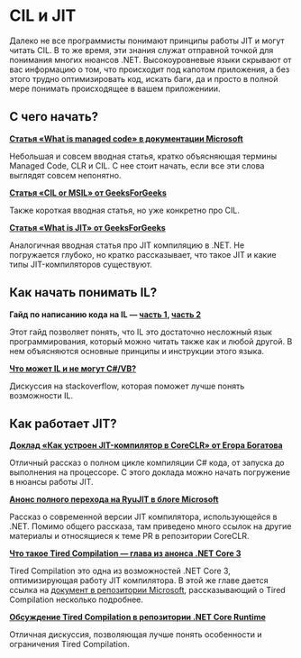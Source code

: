 # CIL и JIT

Далеко не все программисты понимают принципы работы JIT и могут читать CIL. В то же время, эти знания служат отправной точкой для понимания многих нюансов .NET. Высокоуровневые языки скрывают от вас информацию о том, что происходит под капотом приложения, а без этого трудно оптимизировать код, искать баги, да и просто в полной мере понимать происходящее в вашем приложениии.

## С чего начать?

**[Статья «What is managed code» в документации Microsoft](https://docs.microsoft.com/en-us/dotnet/standard/managed-code)**

Небольшая и совсем вводная статья, кратко объясняющая термины Managed Code, CLR и CIL. С нее стоит начать, если все эти слова выглядят совсем непонятно.

**[Статья «CIL or MSIL» от GeeksForGeeks](https://www.geeksforgeeks.org/cil-or-msil-microsoft-intermediate-language-or-common-intermediate-language/)**

Также короткая вводная статья, но уже конкретно про CIL.

**[Статья «What is JIT» от GeeksForGeeks](https://www.geeksforgeeks.org/what-is-just-in-time-jit-compiler-in-dot-net/)**

Аналогичная вводная статья про JIT компиляцию в .NET. Не погружается глубоко, но кратко рассказывает, что такое JIT и какие типы JIT-компиляторов существуют.

## Как начать понимать IL?

**Гайд по написанию кода на IL — [часть 1](https://dolinkamark.wordpress.com/2015/10/21/cil-programming-tutorial-the-basics/), [часть 2](https://dolinkamark.wordpress.com/2016/04/24/cil-programming-tutorial-the-basics-part-ii/)**

Этот гайд позволяет понять, что IL это достаточно несложный язык программирования, который можно читать также как и любой другой. В нем объясняются основные принципы и инструкции этого языка.

**[Что может IL и не могут C#/VB?](https://stackoverflow.com/questions/541936/what-can-you-do-in-msil-that-you-cannot-do-in-c-sharp-or-vb-net)**

Дискуссия на stackoverflow, которая поможет лучше понять возможности IL.

## Как работает JIT?

**[Доклад «Как устроен JIT-компилятор в CoreCLR» от Егора Богатова](https://youtu.be/H1ksFnLjLoY)**

Отличный рассказ о полном цикле компиляции C# кода, от запуска до выполнения на процессоре. С этого доклада можно начать погружение в нюансы работы JIT.

**[Анонс полного перехода на RyuJIT в блоге Microsoft](https://devblogs.microsoft.com/dotnet/the-ryujit-transition-is-complete/)**

Рассказ о современной версии JIT компилятора, использующейся в .NET. Помимо общего рассказа, там приведено много ссылок на другие материалы и относящиеся к теме PR в репозитории CoreCLR.

**[Что такое Tired Compilation — глава из анонса .NET Core 3](https://docs.microsoft.com/en-us/dotnet/core/whats-new/dotnet-core-3-0#tiered-compilation)**

Tired Compilation это одна из возможностей .NET Core 3, оптимизирующая работу JIT компилятора. В этой же главе дается ссылка на [документ в репозитории Microsoft](https://github.com/dotnet/runtime/blob/main/docs/design/features/tiered-compilation.md), рассказывающий о Tired Compilation несколько подробнее.

**[Обсуждение Tired Compilation в репозитории .NET Core Runtime](https://github.com/dotnet/runtime/issues/12515)**

Отличная дискуссия, позволяющая лучше понять особенности и ограничения Tired Compilation.